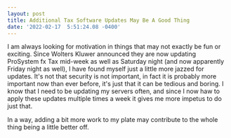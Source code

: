 ```yaml
--- 
layout: post 
title: Additional Tax Software Updates May Be A Good Thing 
date: '2022-02-17  5:51:24.08 -0400' 
--- 
```

I am always looking for motivation in things that may not exactly be fun or exciting. Since Wolters Kluwer announced they are 
now updating ProSystem fx Tax mid-week as well as Saturday night (and now apparently Friday night as well), I have found myself 
just a little more jazzed for updates. It's not that security is not important, in fact it is probably more important now than 
ever before, it's just that it can be tedious and boring. I know that I need to be updating my servers often, and since I now 
haw to apply these updates multiple times a week it gives me more impetus to do just that. 

In a way, adding a bit more work to my plate may contribute to the whole thing being a little better off. 
